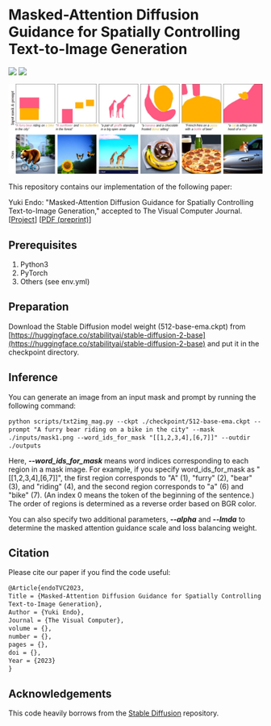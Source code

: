 # Masked-Attention Diffusion Guidance for Spatially Controlling Text-to-Image Generation
  <a href="https://arxiv.org/abs/2308.06027"><img src="https://img.shields.io/badge/arXiv-2308.06027-b31b1b.svg"></a>
  <a href="https://opensource.org/licenses/MIT"><img src="https://img.shields.io/badge/License-MIT-yellow.svg"></a>
<p align="center">
<img src="docs/teaser.jpg" width="800px"/>
</p>

This repository contains our implementation of the following paper:

Yuki Endo: "Masked-Attention Diffusion Guidance for Spatially Controlling Text-to-Image Generation," accepted to The Visual Computer Journal.  [[Project](https://www.cgg.cs.tsukuba.ac.jp/~endo/projects/MAG/)] [[PDF (preprint)](https://arxiv.org/abs/2308.06027)]

## Prerequisites  
1. Python3
2. PyTorch
3. Others (see env.yml)

## Preparation
Download the Stable Diffusion model weight (512-base-ema.ckpt) from [https://huggingface.co/stabilityai/stable-diffusion-2-base](https://huggingface.co/stabilityai/stable-diffusion-2-base) and put it in the checkpoint directory. 

## Inference
You can generate an image from an input mask and prompt by running the following command:
```
python scripts/txt2img_mag.py --ckpt ./checkpoint/512-base-ema.ckpt --prompt "A furry bear riding on a bike in the city" --mask ./inputs/mask1.png --word_ids_for_mask "[[1,2,3,4],[6,7]]" --outdir ./outputs
```
Here, ***--word_ids_for_mask*** means word indices corresponding to each region in a mask image. For example, if you specify word_ids_for_mask as "[[1,2,3,4],[6,7]]", the first region corresponds to "A" (1), "furry" (2), "bear" (3), and "riding" (4), and the second region corresponds to "a" (6) and "bike" (7). (An index 0 means the token of the beginning of the sentence.) The order of regions is determined as a reverse order based on BGR color.

You can also specify two additional parameters, ***--alpha*** and ***--lmda*** to determine the masked attention guidance scale and loss balancing weight. 

## Citation
Please cite our paper if you find the code useful:
```
@Article{endoTVC2023,
Title = {Masked-Attention Diffusion Guidance for Spatially Controlling Text-to-Image Generation},
Author = {Yuki Endo},
Journal = {The Visual Computer},
volume = {},
number = {},
pages = {},
doi = {},
Year = {2023}
}
```

## Acknowledgements
This code heavily borrows from the [Stable Diffusion](https://github.com/Stability-AI/stablediffusion) repository. 
